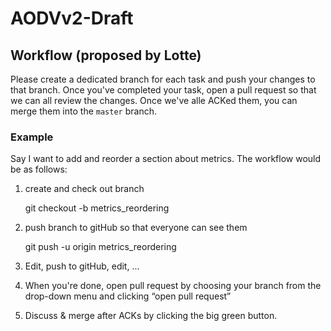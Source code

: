 # AODVv2-Draft

## Workflow (proposed by Lotte)
Please create a dedicated branch for each task and push your changes to that branch. Once you've completed your task, open a pull request so that we can all review the changes. Once we've alle ACKed them, you can merge them into the ``master`` branch.

### Example
Say I want to add and reorder a section about metrics. The workflow would be as follows:  

1) create and check out branch

	git checkout -b metrics_reordering

2) push branch to gitHub so that everyone can see them  
 
	git push -u origin metrics_reordering

3) Edit, push to gitHub, edit, ...

4) When you're done, open pull request by choosing your branch from the drop-down menu and clicking “open pull request”

5) Discuss & merge after ACKs by clicking the big green button.

